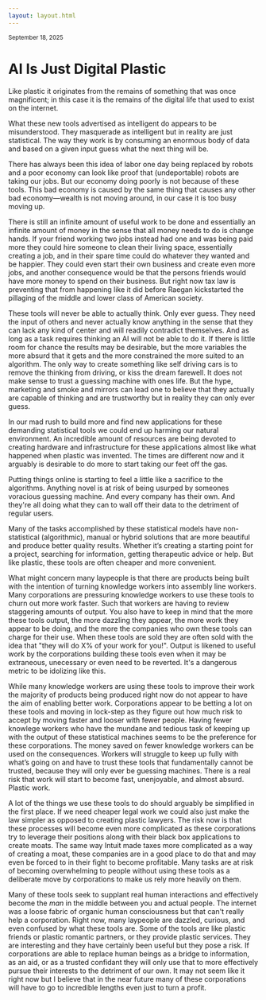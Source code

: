 ```yaml
---
layout: layout.html
---
```


<small>September 18, 2025</small>

# AI Is Just Digital Plastic

Like plastic it originates from the remains of something that was once magnificent; in this case it is the remains of the digital life that used to exist on the internet.

What these new tools advertised as intelligent do appears to be misunderstood. They masquerade as intelligent but in reality are just statistical. The way they work is by consuming an enormous body of data and based on a given input guess what the next thing will be.

There has always been this idea of labor one day being replaced by robots and a poor economy can look like proof that (undeportable) robots are taking our jobs. But our economy doing poorly is not because of these tools. This bad economy is caused by the same thing that causes any other bad economy—wealth is not moving around, in our case it is too busy moving up.

There is still an infinite amount of useful work to be done and essentially an infinite amount of money in the sense that all money needs to do is change hands. If your friend working two jobs instead had one and was being paid more they could hire someone to clean their living space, essentially creating a job, and in their spare time could do whatever they wanted and be happier. They could even start their own business and create even more jobs, and another consequence would be that the persons friends would have more money to spend on their business. But right now tax law is preventing that from happening like it did before Raegan kickstarted the pillaging of the middle and lower class of American society.

These tools will never be able to actually think. Only ever guess. They need the input of others and never actually know anything in the sense that they can lack any kind of center and will readily contradict themselves. And as long as a task requires thinking an AI will not be able to do it. If there is little room for chance the results may be desirable, but the more variables the more absurd that it gets and the more constrained the more suited to an algorithm. The only way to create something like self driving cars is to remove the thinking from driving, or kiss the dream farewell. It does not make sense to trust a guessing machine with ones life. But the hype, marketing and smoke and mirrors can lead one to believe that they actually are capable of thinking and are trustworthy but in reality they can only ever guess.

In our mad rush to build more and find new applications for these demanding statistical tools we could end up harming our natural environment. An incredible amount of resources are being devoted to creating hardware and infrastructure for these applications almost like what happened when plastic was invented. The times are different now and it arguably is desirable to do more to start taking our feet off the gas.

Putting things online is starting to feel a little like a sacrifice to the algorithms. Anything novel is at risk of being usurped by someones voracious guessing machine. And every company has their own. And they're all doing what they can to wall off their data to the detriment of regular users.

Many of the tasks accomplished by these statistical models have non-statistical (algorithmic), manual or hybrid solutions that are more beautiful and produce better quality results. Whether it’s creating a starting point for a project, searching for information, getting therapeutic advice or help. But like plastic, these tools are often cheaper and more convenient.

What might concern many laypeople is that there are products being built with the intention of turning knowledge workers into assembly line workers. Many corporations are pressuring knowledge workers to use these tools to churn out more work faster. Such that workers are having to review staggering amounts of output. You also have to keep in mind that the more these tools output, the more dazzling they appear, the more work they appear to be doing, and the more the companies who own these tools can charge for their use. When these tools are sold they are often sold with the idea that "they will do X% of your work for you!". Output is likened to useful work by the corporations building these tools even when it may be extraneous, unecessary or even need to be reverted. It's a dangerous metric to be idolizing like this.

While many knowledge workers are using these tools to improve their work the majority of products being produced right now do not appear to have the aim of enabling better work. Corporations appear to be betting a lot on these tools and moving in lock-step as they figure out how much risk to accept by moving faster and looser with fewer people. Having fewer knowlege workers who have the mundane and tedious task of keeping up with the output of these statistical machines seems to be the preference for these corporations. The money saved on fewer knowledge workers can be used on the consequences. Workers will struggle to keep up fully with what’s going on and have to trust these tools that fundamentally cannot be trusted, because they will only ever be guessing machines. There is a real risk that work will start to become fast, unenjoyable, and almost absurd. Plastic work.

A lot of the things we use these tools to do should arguably be simplified in the first place. If we need cheaper legal work we could also just make the law simpler as opposed to creating plastic lawyers. The risk now is that these processes will become even more complicated as these corporations try to leverage their positions along with their black box applications to create moats. The same way Intuit made taxes more complicated as a way of creating a moat, these companies are in a good place to do that and may even be forced to in their fight to become profitable. Many tasks are at risk of becoming overwhelming to people without using these tools as a deliberate move by corporations to make us rely more heavily on them.

Many of these tools seek to supplant real human interactions and effectively become the _man_ in the middle between you and actual people. The internet was a loose fabric of organic human consciousness but that can't really help a corporation. Right now, many laypeople are dazzled, curious, and even confused by what these tools are. Some of the tools are like plastic friends or plastic romantic partners, or they provide plastic services. They are interesting and they have certainly been useful but they pose a risk. If corporations are able to replace human beings as a bridge to information, as an aid, or as a trusted confidant they will only use that to more effectively pursue their interests to the detriment of our own. It may not seem like it right now but I believe that in the near future many of these corporations will have to go to incredible lengths even just to turn a profit.
